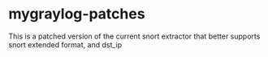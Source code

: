 # mygraylog-patches

This is a patched version of the current snort extractor that better supports snort extended format, and dst_ip
